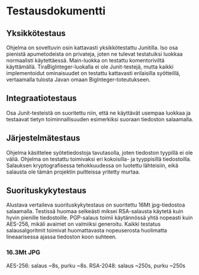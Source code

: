 # Testausdokumentti

## Yksikkötestaus
Ohjelma on soveltuvin osin kattavasti yksikkötestattu Junitilla. Iso osa pienistä apumetodeista on privateja, joten ne tulevat testatuiksi luokkaa normaalisti käytettäessä. Main-luokka on testattu komentoriviltä käyttämällä. TiraBigInteger-luokalla ei ole Junit-testejä, mutta kaikki implementoidut ominaisuudet on testattu kattavasti erilaisilla syötteillä, vertaamalla tulosta Javan omaan BigInteger-toteutukseen.

## Integraatiotestaus
Osa Junit-testeistä on suoritettu niin, että ne käyttävät usempaa luokkaa ja testaavat tietyn toiminnallisuuden esimerkiksi suoraan tiedoston salaamalla.

## Järjestelmätestaus
Ohjelma käsittelee syötetiedostoja tavutasolla, joten tiedoston tyypillä ei ole väliä. Ohjelma on testattu toimivaksi eri kokoisilla- ja tyyppisillä tiedostoilla. Salauksen kryptografisessa tehokkuudessa on luotettu lähteisiin, eikä salausta ole tämän projektin puitteissa yritetty murtaa.

## Suorituskykytestaus
Alustava vertaileva suorituskykytestaus on suoritettu 16Mt jpg-tiedostoa salaamalla. Testissä huomaa selkeästi miksei RSA-salausta käytetä kuin hyvin pienille tiedostoille. PGP-salaus toimii käytännössä yhtä nopeasti kuin AES-256, mikäli avaimet on valmiiksi generoitu. Kaikki testatus salausalgoritmit toimivat huomattavasta nopeuserosta huolimatta lineaarisessa ajassa tiedoston koon suhteen.

### 16.3Mt JPG
AES-256: salaus ~8s, purku ~8s.
RSA-2048: salaus ~250s, purku ~250s

